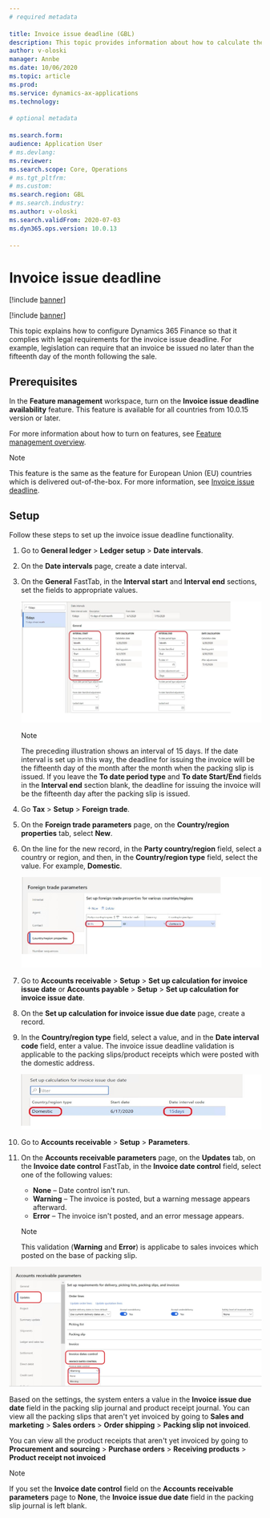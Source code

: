 ```yaml
---
# required metadata

title: Invoice issue deadline (GBL)
description: This topic provides information about how to calculate the due dates for issuing customer invoices .
author: v-oloski
manager: Annbe
ms.date: 10/06/2020
ms.topic: article
ms.prod: 
ms.service: dynamics-ax-applications
ms.technology: 

# optional metadata

ms.search.form: 
audience: Application User
# ms.devlang: 
ms.reviewer: 
ms.search.scope: Core, Operations
# ms.tgt_pltfrm: 
# ms.custom: 
ms.search.region: GBL
# ms.search.industry: 
ms.author: v-oloski
ms.search.validFrom: 2020-07-03
ms.dyn365.ops.version: 10.0.13

---
```


# Invoice issue deadline

[!include [banner](../includes/banner.md)]

[!include [banner](../includes/preview-banner.md)]

This topic explains how to configure Dynamics 365 Finance so that it complies with legal requirements for the invoice issue deadline. For example, legislation can require that an invoice be issued no later than the fifteenth day of the month following the sale. 


## Prerequisites

In the **Feature management** workspace, turn on the **Invoice issue deadline availability** feature. This feature is available for all countries from 10.0.15 version or later.

For more information about how to turn on features, see [Feature management overview](../../fin-and-ops/get-started/feature-management/feature-management-overview.md).

> [!NOTE]
> This feature is the same as the feature for European Union (EU) countries which is delivered out-of-the-box. For more information, see [Invoice issue deadline](emea-invoice-issue-deadline.md).

## Setup

Follow these steps to set up the invoice issue deadline functionality.

1. Go to **General ledger** \> **Ledger setup** \> **Date intervals**.
2. On the **Date intervals** page, create a date interval.
3. On the **General** FastTab, in the **Interval start** and **Interval end** sections, set the fields to appropriate values.

    ![Date intervals page](media/gcc-invoice-issue-deadline-date-interval.jpg)

    > [!NOTE]
    > The preceding illustration shows an interval of 15 days. If the date interval is set up in this way, the deadline for issuing the invoice will be the fifteenth day of the month after the month when the packing slip is issued. If you leave the **To date period type** and **To date Start/End** fields in the **Interval end** section blank, the deadline for issuing the invoice will be the fifteenth day after the packing slip is issued.

4. Go **Tax** \> **Setup** \> **Foreign trade**.
5. On the **Foreign trade parameters** page, on the **Country/region properties** tab, select **New**.
6. On the line for the new record, in the **Party country/region** field, select a country or region, and then, in the **Country/region type** field, select the value. For example, **Domestic**.

    ![Foreign trade parameters page](media/gcc-invoice-issue-deadline-Foreign-trade-parameters.jpg)

7. Go to **Accounts receivable** > **Setup** > **Set up calculation for invoice issue date** or **Accounts payable** > **Setup** > **Set up calculation for invoice issue date**.
8. On the **Set up calculation for invoice issue due date** page, create a record.
9. In the **Country/region type** field, select a value, and in the **Date interval code** field, enter a value. The invoice issue deadline validation is applicable to the packing slips/product receipts which were posted with the domestic address.  

    ![Set up calculation for invoice issue due date page](media/gcc-invoice-issue-deadline-calculation-for-invoice-issue-deadline.jpg)

10. Go to **Accounts receivable** \> **Setup** \> **Parameters**.
11. On the **Accounts receivable parameters** page, on the **Updates** tab, on the **Invoice date control** FastTab, in the **Invoice date control** field, select one of the following values:

    - **None** – Date control isn't run.
    - **Warning** – The invoice is posted, but a warning message appears afterward.
    - **Error** – The invoice isn't posted, and an error message appears.

    > [!NOTE] 
    > This validation (**Warning** and **Error**) is applicabe to sales invoices which posted on the base of packing slip. 

 ![Accounts receiveble parameters](media/gcc-invoice-issue-deadline-ar-parameters.jpg)

Based on the settings, the system enters a value in the **Invoice issue due date** field in the packing slip journal and product receipt journal. 
You can view all the packing slips that aren't yet invoiced by going to **Sales and marketing** \> **Sales orders** \> **Order shipping** \> **Packing slip not invoiced**. 

You can view all the product receipts that aren't yet invoiced by going to **Procurement and sourcing** \> **Purchase orders** \> **Receiving products** \> **Product receipt not invoiced**

> [!NOTE] 
> If you set the **Invoice date control** field on the **Accounts receivable parameters** page to **None**, the **Invoice issue due date** field in the packing slip journal is left blank.
